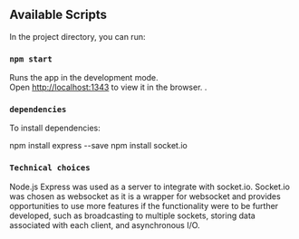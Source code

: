 ## Available Scripts

In the project directory, you can run:

### `npm start`

Runs the app in the development mode.<br />
Open [http://localhost:1343](http://localhost:1343) to view it in the browser.
.

### `dependencies`
    
To install dependencies:

npm install express --save
npm install socket.io

### `Technical choices`
Node.js Express was used as a server to integrate with socket.io.
Socket.io was chosen as websocket as it is a wrapper for websocket and provides opportunities to use more features if the functionality were to be further developed, such as broadcasting to multiple sockets, storing data associated with each client, and asynchronous I/O.

